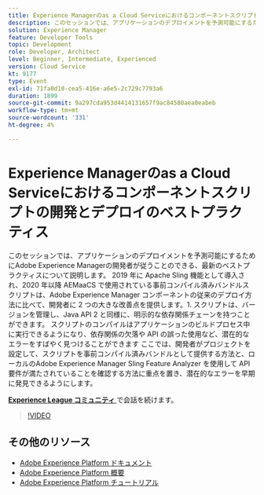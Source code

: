 ```yaml
---
title: Experience Managerのas a Cloud Serviceにおけるコンポーネントスクリプトの開発とデプロイのベストプラクティス
description: このセッションでは、アプリケーションのデプロイメントを予測可能にするためにAdobe Experience Managerの開発者が従うことのできる、最新のベストプラクティスについて説明します。 2019 年に Apache Sling 機能として導入され、2020 年以降 AEMaaCS で使用されている事前コンパイル済みバンドルスクリプトは、Adobe Experience Manager コンポーネントの従来のデプロイ方法と比べて、開発者に 2 つの大きな改善点を提供します – 1. スクリプトは、バージョンを管理し、Java API 2 と同様に、明示的な依存関係チェーンを持つことができます。 スクリプトのコンパイルはアプリケーションのビルドプロセス中に実行できるようになり、依存関係の欠落や API の誤った使用など、潜在的なエラーをすばやく見つけることができます ここでは、開発者がプロジェクトを設定して、スクリプトを事前コンパイル済みバンドルとして提供する方法と、ローカルのAdobe Experience Manager Sling Feature Analyzer を使用して API 要件が満たされていることを確認する方法に重点を置き、潜在的なエラーを早期に発見できるようにします。
solution: Experience Manager
feature: Developer Tools
topic: Development
role: Developer, Architect
level: Beginner, Intermediate, Experienced
version: Cloud Service
kt: 9177
type: Event
exl-id: 71fa0d10-cea5-416e-a6e5-2c729c7793a6
duration: 1899
source-git-commit: 9a297cda953d4414131657f9ac84580aea0eabeb
workflow-type: tm+mt
source-wordcount: '331'
ht-degree: 4%

---
```


# Experience Managerのas a Cloud Serviceにおけるコンポーネントスクリプトの開発とデプロイのベストプラクティス

このセッションでは、アプリケーションのデプロイメントを予測可能にするためにAdobe Experience Managerの開発者が従うことのできる、最新のベストプラクティスについて説明します。 2019 年に Apache Sling 機能として導入され、2020 年以降 AEMaaCS で使用されている事前コンパイル済みバンドルスクリプトは、Adobe Experience Manager コンポーネントの従来のデプロイ方法に比べて、開発者に 2 つの大きな改善点を提供します。1. スクリプトは、バージョンを管理し、Java API 2 と同様に、明示的な依存関係チェーンを持つことができます。 スクリプトのコンパイルはアプリケーションのビルドプロセス中に実行できるようになり、依存関係の欠落や API の誤った使用など、潜在的なエラーをすばやく見つけることができます ここでは、開発者がプロジェクトを設定して、スクリプトを事前コンパイル済みバンドルとして提供する方法と、ローカルのAdobe Experience Manager Sling Feature Analyzer を使用して API 要件が満たされていることを確認する方法に重点を置き、潜在的なエラーを早期に発見できるようにします。

**[Experience League コミュニティ ](https://adobe.ly/3zJrS0f)** で会話を続けます。

>[!VIDEO](https://video.tv.adobe.com/v/337851/?quality=12&learn=on&hidetitle=true)

## その他のリソース

- [Adobe Experience Platform ドキュメント ](https://experienceleague.adobe.com/docs/experience-platform.html?lang=ja)
- [Adobe Experience Platform 概要](https://experienceleague.adobe.com/docs/experience-platform/landing/home.html?lang=ja)
- [Adobe Experience Platform チュートリアル](https://experienceleague.adobe.com/docs/platform-learn/tutorials/overview.html?lang=ja)
